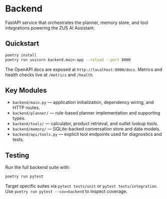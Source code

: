 # Backend

FastAPI service that orchestrates the planner, memory store, and tool integrations powering the ZUS AI Assistant.

## Quickstart

```bash
poetry install
poetry run uvicorn backend.main:app --reload --port 8000
```

The OpenAPI docs are exposed at `http://localhost:8000/docs`. Metrics and health checks live at `/metrics` and `/health`.

## Key Modules

- `backend/main.py` — application initialization, dependency wiring, and HTTP routes.
- `backend/planner/` — rule-based planner implementation and supporting types.
- `backend/tools/` — calculator, product retrieval, and outlet lookup tools.
- `backend/memory/` — SQLite-backed conversation store and data models.
- `backend/api/tools.py` — explicit tool endpoints used for diagnostics and tests.

## Testing

Run the full backend suite with:

```bash
poetry run pytest
```

Target specific suites via `pytest tests/unit` or `pytest tests/integration`. Use `poetry run pytest --cov=backend` to inspect coverage.
